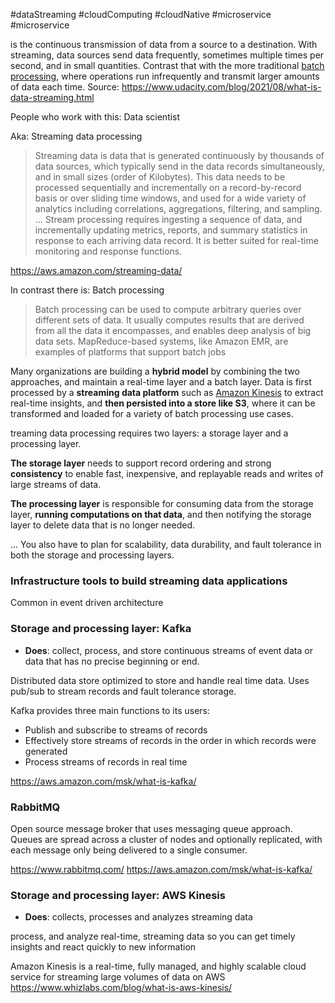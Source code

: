 #dataStreaming #cloudComputing #cloudNative #microservice #microservice 

is the continuous transmission of data from a source to a destination. With streaming, data sources send data frequently, sometimes multiple times per second, and in small quantities. Contrast that with the more traditional [batch processing](https://www.ibm.com/docs/en/zos-basic-skills?topic=jobs-what-is-batch-processing), where operations run infrequently and transmit larger amounts of data each time.
Source: https://www.udacity.com/blog/2021/08/what-is-data-streaming.html

People who work with this: Data scientist

Aka: Streaming data processing

> Streaming data is data that is generated continuously by thousands of data sources, which typically send in the data records simultaneously, and in small sizes (order of Kilobytes). This data needs to be processed sequentially and incrementally on a record-by-record basis or over sliding time windows, and used for a wide variety of analytics including correlations, aggregations, filtering, and sampling.
> ...
> Stream processing requires ingesting a sequence of data, and incrementally updating metrics, reports, and summary statistics in response to each arriving data record. It is better suited for real-time monitoring and response functions.

https://aws.amazon.com/streaming-data/

In contrast there is: Batch processing

> Batch processing can be used to compute arbitrary queries over different sets of data. It usually computes results that are derived from all the data it encompasses, and enables deep analysis of big data sets. MapReduce-based systems, like Amazon EMR, are examples of platforms that support batch jobs


Many organizations are building a **hybrid model** by combining the two approaches, and maintain a real-time layer and a batch layer. Data is first processed by a **streaming data platform** such as [Amazon Kinesis](https://aws.amazon.com/kinesis/) to extract real-time insights, and **then persisted into a store like S3**, where it can be transformed and loaded for a variety of batch processing use cases.


treaming data processing requires two layers: a storage layer and a processing layer. 

**The storage layer** needs to support record ordering and strong **consistency** to enable fast, inexpensive, and replayable reads and writes of large streams of data.

**The processing layer** is responsible for consuming data from the storage layer, **running computations on that data**, and then notifying the storage layer to delete data that is no longer needed.

... You also have to plan for scalability, data durability, and fault tolerance in both the storage and processing layers.


### Infrastructure tools to build streaming data applications
Common in event driven architecture

### Storage and processing layer: Kafka
* **Does**: collect, process, and store continuous streams of event data or data that has no precise beginning or end.

Distributed data store optimized to store and handle real time data. Uses pub/sub to stream records and fault tolerance storage.

Kafka provides three main functions to its users:

-   Publish and subscribe to streams of records
-   Effectively store streams of records in the order in which records were generated
-   Process streams of records in real time

 https://aws.amazon.com/msk/what-is-kafka/


### RabbitMQ
Open source message broker that uses messaging queue approach. Queues are spread across a cluster of nodes and optionally replicated, with each message only being delivered to a single consumer.

https://www.rabbitmq.com/
https://aws.amazon.com/msk/what-is-kafka/



### Storage and processing layer: AWS Kinesis

* **Does**: collects, processes and analyzes streaming data

process, and analyze real-time, streaming data so you can get timely insights and react quickly to new information

Amazon Kinesis is a real-time, fully managed, and highly scalable cloud service for streaming large volumes of data on AWS
https://www.whizlabs.com/blog/what-is-aws-kinesis/